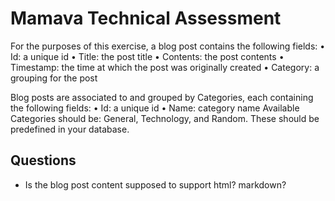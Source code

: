 # Mamava Technical Assessment

For the purposes of this exercise, a blog post contains the following fields:
• Id: a unique id
• Title: the post title
• Contents: the post contents
• Timestamp: the time at which the post was originally created
• Category: a grouping for the post

Blog posts are associated to and grouped by Categories, each containing the following fields:
• Id: a unique id
• Name: category name
Available Categories should be: General, Technology, and Random. These should be predefined in your database.

## Questions

* Is the blog post content supposed to support html? markdown?